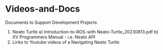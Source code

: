 # Videos-and-Docs
Documents to Support Development Projects
1) Neato Turtle
    a) Introduction-to-ROS-with Neato-Turtle_20230813.pdf 
    b) XV Programmers Manual - i.e. Neato API
2) Links to Youtube videos of a Navigating Neato Turtle


